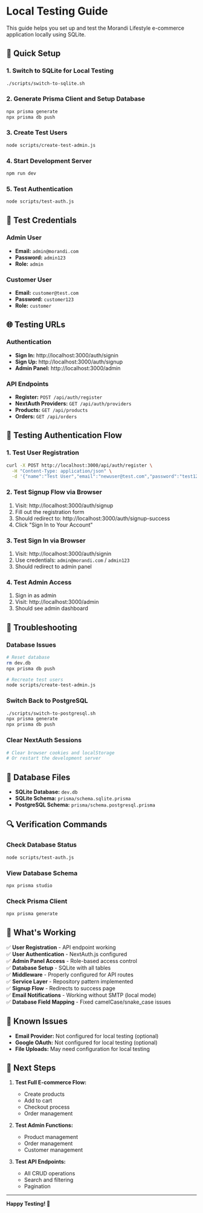 # Local Testing Guide

This guide helps you set up and test the Morandi Lifestyle e-commerce application locally using SQLite.

## 🚀 Quick Setup

### 1. Switch to SQLite for Local Testing
```bash
./scripts/switch-to-sqlite.sh
```

### 2. Generate Prisma Client and Setup Database
```bash
npx prisma generate
npx prisma db push
```

### 3. Create Test Users
```bash
node scripts/create-test-admin.js
```

### 4. Start Development Server
```bash
npm run dev
```

### 5. Test Authentication
```bash
node scripts/test-auth.js
```

## 🔐 Test Credentials

### Admin User
- **Email:** `admin@morandi.com`
- **Password:** `admin123`
- **Role:** `admin`

### Customer User
- **Email:** `customer@test.com`
- **Password:** `customer123`
- **Role:** `customer`

## 🌐 Testing URLs

### Authentication
- **Sign In:** http://localhost:3000/auth/signin
- **Sign Up:** http://localhost:3000/auth/signup
- **Admin Panel:** http://localhost:3000/admin

### API Endpoints
- **Register:** `POST /api/auth/register`
- **NextAuth Providers:** `GET /api/auth/providers`
- **Products:** `GET /api/products`
- **Orders:** `GET /api/orders`

## 🧪 Testing Authentication Flow

### 1. Test User Registration
```bash
curl -X POST http://localhost:3000/api/auth/register \
  -H "Content-Type: application/json" \
  -d '{"name":"Test User","email":"newuser@test.com","password":"test123"}'
```

### 2. Test Signup Flow via Browser
1. Visit: http://localhost:3000/auth/signup
2. Fill out the registration form
3. Should redirect to: http://localhost:3000/auth/signup-success
4. Click "Sign In to Your Account"

### 3. Test Sign In via Browser
1. Visit: http://localhost:3000/auth/signin
2. Use credentials: `admin@morandi.com` / `admin123`
3. Should redirect to admin panel

### 4. Test Admin Access
1. Sign in as admin
2. Visit: http://localhost:3000/admin
3. Should see admin dashboard

## 🔧 Troubleshooting

### Database Issues
```bash
# Reset database
rm dev.db
npx prisma db push

# Recreate test users
node scripts/create-test-admin.js
```

### Switch Back to PostgreSQL
```bash
./scripts/switch-to-postgresql.sh
npx prisma generate
npx prisma db push
```

### Clear NextAuth Sessions
```bash
# Clear browser cookies and localStorage
# Or restart the development server
```

## 📁 Database Files

- **SQLite Database:** `dev.db`
- **SQLite Schema:** `prisma/schema.sqlite.prisma`
- **PostgreSQL Schema:** `prisma/schema.postgresql.prisma`

## 🔍 Verification Commands

### Check Database Status
```bash
node scripts/test-auth.js
```

### View Database Schema
```bash
npx prisma studio
```

### Check Prisma Client
```bash
npx prisma generate
```

## 🎯 What's Working

✅ **User Registration** - API endpoint working  
✅ **User Authentication** - NextAuth.js configured  
✅ **Admin Panel Access** - Role-based access control  
✅ **Database Setup** - SQLite with all tables  
✅ **Middleware** - Properly configured for API routes  
✅ **Service Layer** - Repository pattern implemented  
✅ **Signup Flow** - Redirects to success page  
✅ **Email Notifications** - Working without SMTP (local mode)  
✅ **Database Field Mapping** - Fixed camelCase/snake_case issues  

## 🚨 Known Issues

- **Email Provider:** Not configured for local testing (optional)
- **Google OAuth:** Not configured for local testing (optional)
- **File Uploads:** May need configuration for local testing

## 📝 Next Steps

1. **Test Full E-commerce Flow:**
   - Create products
   - Add to cart
   - Checkout process
   - Order management

2. **Test Admin Functions:**
   - Product management
   - Order management
   - Customer management

3. **Test API Endpoints:**
   - All CRUD operations
   - Search and filtering
   - Pagination

---

**Happy Testing! 🎉**
